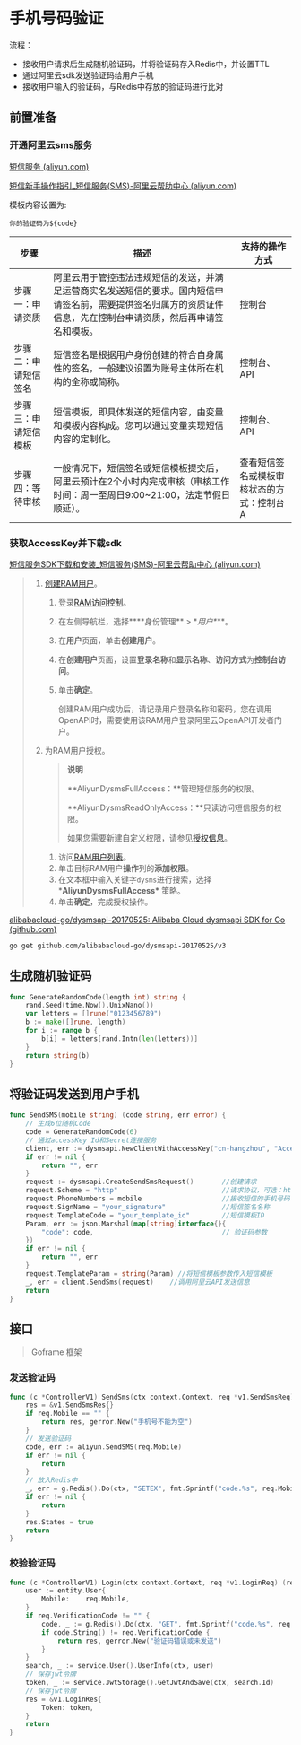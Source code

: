 # 手机号码验证

流程：

- 接收用户请求后生成随机验证码，并将验证码存入Redis中，并设置TTL
- 通过阿里云sdk发送验证码给用户手机
- 接收用户输入的验证码，与Redis中存放的验证码进行比对

## 前置准备

### 开通阿里云sms服务

[短信服务 (aliyun.com)](https://dysms.console.aliyun.com/quickstart)

[短信新手操作指引_短信服务(SMS)-阿里云帮助中心 (aliyun.com)](https://help.aliyun.com/zh/sms/getting-started/get-started-with-sms?spm=a2c4g.11186623.0.0.478261a5ne5oqy)

模板内容设置为:

```
你的验证码为${code}
```

| **步骤**             | **描述**                                                     | **支持的操作方式**                        |
| -------------------- | ------------------------------------------------------------ | ----------------------------------------- |
| 步骤一：申请资质     | 阿里云用于管控违法违规短信的发送，并满足运营商实名发送短信的要求。国内短信申请签名前，需要提供签名归属方的资质证件信息，先在控制台申请资质，然后再申请签名和模板。 | 控制台                                    |
| 步骤二：申请短信签名 | 短信签名是根据用户身份创建的符合自身属性的签名，一般建议设置为账号主体所在机构的全称或简称。 | 控制台、API                               |
| 步骤三：申请短信模板 | 短信模板，即具体发送的短信内容，由变量和模板内容构成。您可以通过变量实现短信内容的定制化。 | 控制台、API                               |
| 步骤四：等待审核     | 一般情况下，短信签名或短信模板提交后，阿里云预计在2个小时内完成审核（审核工作时间：周一至周日9:00~21:00，法定节假日顺延）。 | 查看短信签名或模板审核状态的方式：控制台A |

### 获取AccessKey并下载sdk

[短信服务SDK下载和安装_短信服务(SMS)-阿里云帮助中心 (aliyun.com)](https://help.aliyun.com/zh/sms/developer-reference/sdk-product-overview/?spm=a2c4g.11186623.0.i15#concept-2068981)

> 1. [创建RAM用户](https://help.aliyun.com/zh/ram/user-guide/create-a-ram-user)。
>
>    1. 登录[RAM访问控制](https://ram.console.aliyun.com/)。
>
>    2. 在左侧导航栏，选择***\*身份管理\** > \**用户\****。
>
>    3. 在**用户**页面，单击**创建用户**。
>
>    4. 在**创建用户**页面，设置**登录名称**和**显示名称**、**访问方式**为**控制台访问**。
>
>    5. 单击**确定**。
>
>       创建RAM用户成功后，请记录用户登录名称和密码，您在调用OpenAPI时，需要使用该RAM用户登录阿里云OpenAPI开发者门户。
>
> 2. 为RAM用户授权。
>
>    > **说明**
>    >
>    > **AliyunDysmsFullAccess：**管理短信服务的权限。
>    >
>    > **AliyunDysmsReadOnlyAccess：**只读访问短信服务的权限。
>    >
>    > 如果您需要新建自定义权限，请参见[授权信息](https://help.aliyun.com/zh/sms/developer-reference/api-dysmsapi-2017-05-25-ram)。
>
>    1. 访问[RAM用户列表](https://ram.console.aliyun.com/users)。
>    2. 单击目标RAM用户**操作**列的**添加权限**。
>    3. 在文本框中输入关键字`dysms`进行搜索，选择***AliyunDysmsFullAccess\*** 策略。
>    4. 单击**确定**，完成授权操作。

[alibabacloud-go/dysmsapi-20170525: Alibaba Cloud dysmsapi SDK for Go (github.com)](https://github.com/alibabacloud-go/dysmsapi-20170525/)

```bash
go get github.com/alibabacloud-go/dysmsapi-20170525/v3
```

## 生成随机验证码

```go
func GenerateRandomCode(length int) string {
	rand.Seed(time.Now().UnixNano())
	var letters = []rune("0123456789")
	b := make([]rune, length)
	for i := range b {
		b[i] = letters[rand.Intn(len(letters))]
	}
	return string(b)
}
```

## 将验证码发送到用户手机

```go
func SendSMS(mobile string) (code string, err error) {
	// 生成6位随机Code
	code = GenerateRandomCode(6)
    // 通过accessKey Id和Secret连接服务
	client, err := dysmsapi.NewClientWithAccessKey("cn-hangzhou", "AccessKey ID", "AccessKey Secret")
	if err != nil {
		return "", err
	}
	request := dysmsapi.CreateSendSmsRequest()       //创建请求
	request.Scheme = "http"                          //请求协议，可选：https，但会慢一点
	request.PhoneNumbers = mobile                    //接收短信的手机号码
	request.SignName = "your_signature"              //短信签名名称
	request.TemplateCode = "your_template_id"        //短信模板ID
	Param, err := json.Marshal(map[string]interface{}{ 
		"code": code,                                // 验证码参数
	})
	if err != nil {
		return "", err
	}
	request.TemplateParam = string(Param) //将短信模板参数传入短信模板
	_, err = client.SendSms(request)    //调用阿里云API发送信息
	return
}
```

## 接口

> Goframe 框架

### 发送验证码

```go
func (c *ControllerV1) SendSms(ctx context.Context, req *v1.SendSmsReq) (res *v1.SendSmsRes, err error) {
	res = &v1.SendSmsRes{}
	if req.Mobile == "" {
		return res, gerror.New("手机号不能为空")
	}
    // 发送验证码
	code, err := aliyun.SendSMS(req.Mobile)
	if err != nil {
		return
	}
    // 放入Redis中
	_, err = g.Redis().Do(ctx, "SETEX", fmt.Sprintf("code.%s", req.Mobile), 60, code)
	if err != nil {
		return
	}
	res.States = true
	return
}
```

### 校验验证码

```go
func (c *ControllerV1) Login(ctx context.Context, req *v1.LoginReq) (res *v1.LoginRes, err error) {
	user := entity.User{
		Mobile:    req.Mobile,
	}
	if req.VerificationCode != "" {
		code, _ := g.Redis().Do(ctx, "GET", fmt.Sprintf("code.%s", req.Mobile))
		if code.String() != req.VerificationCode {
			return res, gerror.New("验证码错误或未发送")
		}
	}
	search, _ := service.User().UserInfo(ctx, user)
	// 保存jwt令牌
	token, _ := service.JwtStorage().GetJwtAndSave(ctx, search.Id)
	// 保存jwt令牌
	res = &v1.LoginRes{
		Token: token,
	}
	return
}
```
